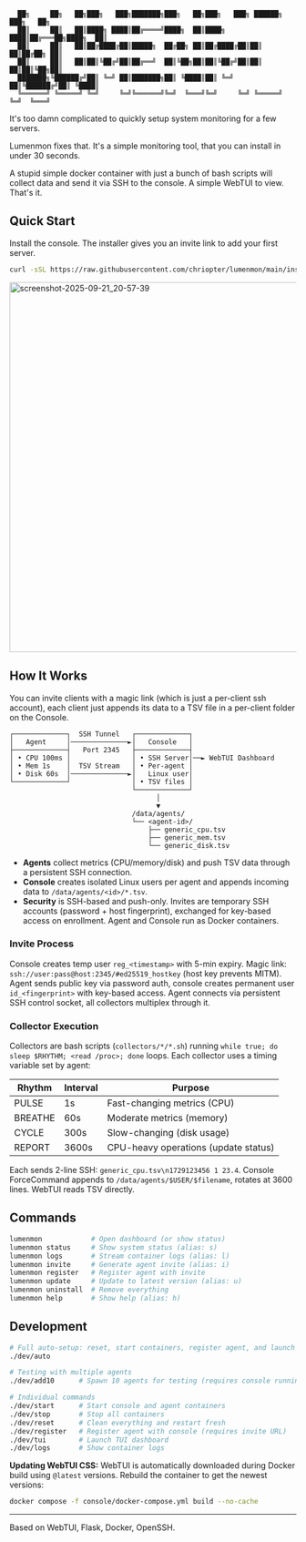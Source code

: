 ```
  ██╗     ██╗   ██╗███╗   ███╗███████╗███╗   ██╗███╗   ███╗ ██████╗ ███╗   ██╗
  ██║     ██║   ██║████╗ ████║██╔════╝████╗  ██║████╗ ████║██╔═══██╗████╗  ██║
  ██║     ██║   ██║██╔████╔██║█████╗  ██╔██╗ ██║██╔████╔██║██║   ██║██╔██╗ ██║
  ██║     ██║   ██║██║╚██╔╝██║██╔══╝  ██║╚██╗██║██║╚██╔╝██║██║   ██║██║╚██╗██║
  ███████╗╚██████╔╝██║ ╚═╝ ██║███████╗██║ ╚████║██║ ╚═╝ ██║╚██████╔╝██║ ╚████║
  ╚══════╝ ╚═════╝ ╚═╝     ╚═╝╚══════╝╚═╝  ╚═══╝╚═╝     ╚═╝ ╚═════╝ ╚═╝  ╚═══╝
```


It's too damn complicated to quickly setup system monitoring for a few servers.

Lumenmon fixes that. It's a simple monitoring tool, that you can install in under 30 seconds.

A stupid simple docker container with just a bunch of bash scripts will collect data and send it via SSH to the console. A simple WebTUI to view. That's it.

## Quick Start

Install the console. The installer gives you an invite link to add your first server.

```bash
curl -sSL https://raw.githubusercontent.com/chriopter/lumenmon/main/install.sh | bash
```

<img width="650" alt="screenshot-2025-09-21_20-57-39" src="https://github.com/user-attachments/assets/a900ed9c-d519-4c1c-8268-2d2417807aed" />


## How It Works

You can invite clients with a magic link (which is just a per-client ssh account), each client just appends its data to a TSV file in a per-client folder on the Console.


```
┌─────────────┐  SSH Tunnel   ┌─────────────┐
│   Agent     │──────────────►│   Console   │
├─────────────┤   Port 2345   ├─────────────┤
│ • CPU 100ms │               │ • SSH Server│──► WebTUI Dashboard
│ • Mem 1s    │  TSV Stream   │ • Per-agent │
│ • Disk 60s  │──────────────►│   Linux user│
└─────────────┘               │ • TSV files │
                              └─────────────┘
                                    │
                                    ▼
                              /data/agents/
                              └── <agent-id>/
                                  ├── generic_cpu.tsv
                                  ├── generic_mem.tsv
                                  └── generic_disk.tsv
```

- **Agents** collect metrics (CPU/memory/disk) and push TSV data through a persistent SSH connection.
- **Console** creates isolated Linux users per agent and appends incoming data to `/data/agents/<id>/*.tsv`.
- **Security** is SSH-based and push-only. Invites are temporary SSH accounts (password + host fingerprint), exchanged for key-based access on enrollment. Agent and Console run as Docker containers.

### Invite Process

Console creates temp user `reg_<timestamp>` with 5-min expiry. Magic link: `ssh://user:pass@host:2345/#ed25519_hostkey` (host key prevents MITM). Agent sends public key via password auth, console creates permanent user `id_<fingerprint>` with key-based access. Agent connects via persistent SSH control socket, all collectors multiplex through it.

### Collector Execution

Collectors are bash scripts (`collectors/*/*.sh`) running `while true; do sleep $RHYTHM; <read /proc>; done` loops. Each collector uses a timing variable set by agent:

| Rhythm | Interval | Purpose |
|--------|----------|---------|
| PULSE | 1s | Fast-changing metrics (CPU) |
| BREATHE | 60s | Moderate metrics (memory) |
| CYCLE | 300s | Slow-changing (disk usage) |
| REPORT | 3600s | CPU-heavy operations (update status) |

Each sends 2-line SSH: `generic_cpu.tsv\n1729123456 1 23.4`. Console ForceCommand appends to `/data/agents/$USER/$filename`, rotates at 3600 lines. WebTUI reads TSV directly.

## Commands

```bash
lumenmon            # Open dashboard (or show status)
lumenmon status     # Show system status (alias: s)
lumenmon logs       # Stream container logs (alias: l)
lumenmon invite     # Generate agent invite (alias: i)
lumenmon register   # Register agent with invite
lumenmon update     # Update to latest version (alias: u)
lumenmon uninstall  # Remove everything
lumenmon help       # Show help (alias: h)
```

## Development

```bash
# Full auto-setup: reset, start containers, register agent, and launch TUI
./dev/auto

# Testing with multiple agents
./dev/add10      # Spawn 10 agents for testing (requires console running)

# Individual commands
./dev/start      # Start console and agent containers
./dev/stop       # Stop all containers
./dev/reset      # Clean everything and restart fresh
./dev/register   # Register agent with console (requires invite URL)
./dev/tui        # Launch TUI dashboard
./dev/logs       # Show container logs
```

**Updating WebTUI CSS:**
WebTUI is automatically downloaded during Docker build using `@latest` versions. Rebuild the container to get the newest versions:

```bash
docker compose -f console/docker-compose.yml build --no-cache
```

---

Based on WebTUI, Flask, Docker, OpenSSH.